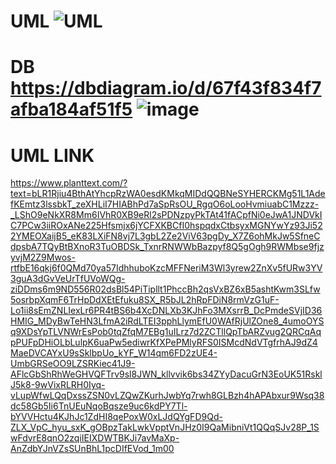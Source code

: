# UML ![UML](https://github.com/user-attachments/assets/5270daf9-351b-43ff-b36c-40ace735d0d2)
# DB https://dbdiagram.io/d/67f43f834f7afba184af51f5 ![image](https://github.com/user-attachments/assets/c4685ec5-7100-4b93-9298-69bb5cdf50d1)
# UML LINK 
https://www.planttext.com/?text=bLR1Rjiu4BthAtYhcpRzWA0esdKMkqMIDdQQBNeSYHERCKMg51L1AdefKEmtz3lssbkT_zeXHLiI7HIABhPd7aSpRsOU_RgqO6oLooHvmiuabC1Mzzz-_LShO9eNkXR8Mm6IVhR0XB9eRl2sPDNzpyPkTAt41fACpfNi0eJwA1JNDVkIC7PCw3iiROxANe225Hfsmjx6jYCFXKBCfI0hspqdxCtbsyxMGNYwYz93Ji522YMEOXaijB5_eK83LXiFN8vj7L3gbL2Ze2ViV63pgDy_X7Z6ohMkJw5SfneCdpsbA7TQyBtBXnoR3TuOBDSk_TxnrRNWWbBazpyf8Q5gOgh9RWMbse9fjzyvjM2Z9Mwos-rtfbE16qkj6f0QMd70ya57IdhhuboKzcMFFNeriM3Wl3yrew2ZnXv5fURw3YV3guA3dGvVeUrTfUVoWQg-ziDDms6m9ND556R02dsBl54PiTipllt1PhccBh2qsVxBZ6xB5ashtKwm3SLfw5osrbpXqmF6TrHpDdXEtEfuku8SX_R5bJL2hRpFDiN8rmVzG1uF-Lo1ii8sEmZNLIexLr6PR4tBS6b4XcDNLXb3KJhFo3MXsrrB_DcPmdeSVjID36HMIG_MDyBwTeHN3LfmA2iRdLTEI3pphLlymEfU0WAfRjUlZOne8_4umoOYSq9XDsYpTLVNWrEsPob0tqZfqM7EBg1uILrz7d2ZCTllQpTbARZvug2QRCqAqpPUFpDHiOLbLulpK6uaPw5ediwrKfXPePMlyRFS0ISMcdNdVTgfrhAJ9dZ4MaeDVCAYxU9sSklbpUo_kYF_W14qm6FD2zUE4-UmbGRSeOO9LZSRKiec41J9-AFlcGbShRhWeGHVQFTrv9sl8JWN_kllvvik6bs34ZYyDacuGrN3EoUK51RsklJ5k8-9wVixRLRH0Iyq-vLupWfwLQqDxssZSN0vLZQwZKurhJwbYq7rwh8GLBzh4hAPAbxur9Wsq38dc58Gb5Ii6TnUEuNqoBqsze9uc6kdPY7Tl-bYVVHctu4KJhJc1ZdHI8qePoxW0xLJdQYgFD9Qd-ZLX_VpC_hyu_sxK_gOBpzTakLwkVpptVnJHz0I9QaMibniVt1QQqSJv28P_1SwFdvrE8qnO2zqiIEIXDWTBKJi7avMaXp-AnZdbYJnVZsSUnBhL1pcDIfEVod_1m00

